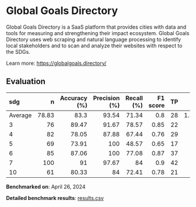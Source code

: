 # Global Goals Directory

Global Goals Directory is a SaaS platform that provides cities with data and
tools for measuring and strengthening their impact ecosystem. Global Goals
Directory uses web scraping and natural language processing to identify local
stakeholders and to scan and analyze their websites with respect to the SDGs.


Learn more: https://globalgoals.directory/

## Evaluation

| sdg     |      n |   Accuracy (%) |   Precision (%) |   Recall (%) |   F1 score |   TP |   FP |    TN |    FN |
|:--------|-------:|---------------:|----------------:|-------------:|-----------:|-----:|-----:|------:|------:|
| Average |  78.83 |          83.3  |           93.54 |        71.34 |       0.8  |   28 | 1.83 | 38.17 | 10.83 |
| 3       |  76    |          89.47 |           91.67 |        78.57 |       0.85 |   22 | 2    | 46    |  6    |
| 4       |  82    |          78.05 |           87.88 |        67.44 |       0.76 |   29 | 4    | 35    | 14    |
| 5       |  69    |          73.91 |          100    |        48.57 |       0.65 |   17 | 0    | 34    | 18    |
| 6       |  85    |          87.06 |          100    |        77.08 |       0.87 |   37 | 0    | 37    | 11    |
| 7       | 100    |          91    |           97.67 |        84    |       0.9  |   42 | 1    | 49    |  8    |
| 10      |  61    |          80.33 |           84    |        72.41 |       0.78 |   21 | 4    | 28    |  8    |

**Benchmarked on**: April 26, 2024

**Detailed benchmark results**: [results.csv](results.csv)